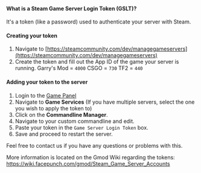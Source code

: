 #### What is a Steam Game Server Login Token (GSLT)?
It's a token (like a password) used to authenticate your server with Steam. 

#### Creating your token
1. Navigate to [https://steamcommunity.com/dev/managegameservers](https://steamcommunity.com/dev/managegameservers)
2. Create the token and fill out the App ID of the game your server is running.
Garry's Mod = `4000`
CSGO = `730`
TF2 = `440`  

#### Adding your token to the server
1. Login to the [Game Panel](https://hexane.gg)
2. Navigate to **Game Services**
	(If you have multiple servers, select the one you wish to apply the token to)
3. Click on the **Commandline Manager**.
4. Navigate to your custom commandline and edit.
6. Paste your token in the `Game Server Login Token` box. 
7. Save and proceed to restart the server.

Feel free to contact us if you have any questions or problems with this. 

More information is located on the Gmod Wiki regarding the tokens: https://wiki.facepunch.com/gmod/Steam_Game_Server_Accounts